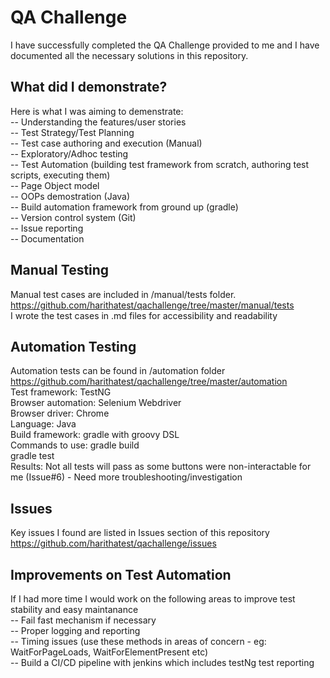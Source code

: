 # QA Challenge 
I have successfully completed the QA Challenge provided to me and I have documented all the necessary solutions in this repository.

## What did I demonstrate?
Here is what I was aiming to demenstrate:  
-- Understanding the features/user stories  
-- Test Strategy/Test Planning  
-- Test case authoring and execution (Manual)  
-- Exploratory/Adhoc testing  
-- Test Automation (building test framework from scratch, authoring test scripts, executing them)  
-- Page Object model  
-- OOPs demostration (Java)  
-- Build automation framework from ground up (gradle)  
-- Version control system (Git)  
-- Issue reporting  
-- Documentation  

## Manual Testing
Manual test cases are included in /manual/tests folder.    
https://github.com/harithatest/qachallenge/tree/master/manual/tests  
I wrote the test cases in .md files for accessibility and readability  

## Automation Testing
Automation tests can be found in /automation folder  
https://github.com/harithatest/qachallenge/tree/master/automation  
Test framework: TestNG  
Browser automation: Selenium Webdriver  
Browser driver: Chrome  
Language: Java  
Build framework: gradle with groovy DSL  
Commands to use: 
gradle build  
gradle test  
Results: Not all tests will pass as some buttons were non-interactable for me (Issue#6) - Need more troubleshooting/investigation  

## Issues
Key issues I found are listed in Issues section of this repository  
https://github.com/harithatest/qachallenge/issues  

## Improvements on Test Automation
If I had more time I would work on the following areas to improve test stability and easy maintanance  
-- Fail fast mechanism if necessary  
-- Proper logging and reporting  
-- Timing issues (use these methods in areas of concern -  eg: WaitForPageLoads, WaitForElementPresent etc)  
-- Build a CI/CD pipeline with jenkins which includes testNg test reporting  
